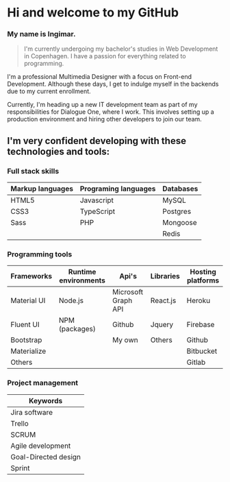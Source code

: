 # Hi and welcome to my GitHub 

### My name is Ingimar. 

> I'm currently undergoing my bachelor's studies in Web Development in Copenhagen. I have a passion for everything related to programming.

I'm a professional Multimedia Designer with a focus on Front-end Development. Although these days, I get to indulge myself in the backends due to my current enrollment.

Currently, I'm heading up a new IT development team as part of my responsibilities for Dialogue One, where I work. This involves setting up a production environment and hiring other developers to join our team.

## I'm very confident developing with these technologies and tools:

### Full stack skills

| Markup languages  | Programing languages  | Databases     |
| -------------     | -------------         | ------------- |
| HTML5             | Javascript            | MySQL         |
| CSS3              | TypeScript            | Postgres      |
| Sass              | PHP                   |  Mongoose     |
|                   |                       | Redis         |

### Programming tools

| Frameworks    | Runtime environments  | Api's                 | Libraries     | Hosting platforms|
| ------------- | -------------         | -------------         |-------------  | -------------    | 
| Material UI   | Node.js               | Microsoft Graph API   |React.js       | Heroku           |
| Fluent UI     | NPM (packages)        | Github                |Jquery         | Firebase         |
| Bootstrap     |                       | My own                |Others         | Github           |
| Materialize   |                       |                       |               | Bitbucket        |
| Others        |                       |                       |               | Gitlab           |

### Project management
| Keywords|
| ------------- |
| Jira software |
| Trello |
| SCRUM |
| Agile development |
| Goal-Directed design |
| Sprint            |

